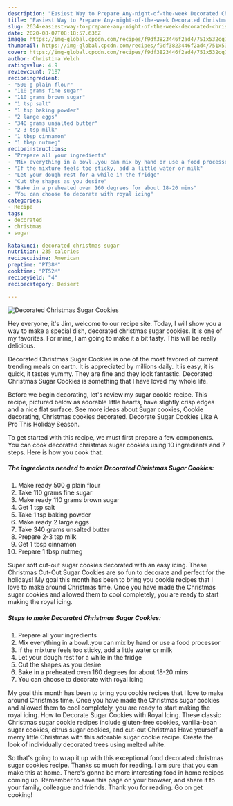 ```yaml
---
description: "Easiest Way to Prepare Any-night-of-the-week Decorated Christmas Sugar Cookies"
title: "Easiest Way to Prepare Any-night-of-the-week Decorated Christmas Sugar Cookies"
slug: 2634-easiest-way-to-prepare-any-night-of-the-week-decorated-christmas-sugar-cookies
date: 2020-08-07T08:18:57.636Z
image: https://img-global.cpcdn.com/recipes/f9df3823446f2ad4/751x532cq70/decorated-christmas-sugar-cookies-recipe-main-photo.jpg
thumbnail: https://img-global.cpcdn.com/recipes/f9df3823446f2ad4/751x532cq70/decorated-christmas-sugar-cookies-recipe-main-photo.jpg
cover: https://img-global.cpcdn.com/recipes/f9df3823446f2ad4/751x532cq70/decorated-christmas-sugar-cookies-recipe-main-photo.jpg
author: Christina Welch
ratingvalue: 4.9
reviewcount: 7187
recipeingredient:
- "500 g plain flour"
- "110 grams fine sugar"
- "110 grams brown sugar"
- "1 tsp salt"
- "1 tsp baking powder"
- "2 large eggs"
- "340 grams unsalted butter"
- "2-3 tsp milk"
- "1 tbsp cinnamon"
- "1 tbsp nutmeg"
recipeinstructions:
- "Prepare all your ingredients"
- "Mix everything in a bowl..you can mix by hand or use a food processor"
- "If the mixture feels too sticky, add a little water or milk"
- "Let your dough rest for a while in the fridge"
- "Cut the shapes as you desire"
- "Bake in a preheated oven 160 degrees for about 18-20 mins"
- "You can choose to decorate with royal icing"
categories:
- Recipe
tags:
- decorated
- christmas
- sugar

katakunci: decorated christmas sugar 
nutrition: 235 calories
recipecuisine: American
preptime: "PT38M"
cooktime: "PT52M"
recipeyield: "4"
recipecategory: Dessert

---
```



![Decorated Christmas Sugar Cookies](https://img-global.cpcdn.com/recipes/f9df3823446f2ad4/751x532cq70/decorated-christmas-sugar-cookies-recipe-main-photo.jpg)

Hey everyone, it's Jim, welcome to our recipe site. Today, I will show you a way to make a special dish, decorated christmas sugar cookies. It is one of my favorites. For mine, I am going to make it a bit tasty. This will be really delicious.

Decorated Christmas Sugar Cookies is one of the most favored of current trending meals on earth. It is appreciated by millions daily. It is easy, it is quick, it tastes yummy. They are fine and they look fantastic. Decorated Christmas Sugar Cookies is something that I have loved my whole life.

Before we begin decorating, let&#39;s review my sugar cookie recipe. This recipe, pictured below as adorable little hearts, have slightly crisp edges and a nice flat surface. See more ideas about Sugar cookies, Cookie decorating, Christmas cookies decorated. Decorate Sugar Cookies Like A Pro This Holiday Season.


To get started with this recipe, we must first prepare a few components. You can cook decorated christmas sugar cookies using 10 ingredients and 7 steps. Here is how you cook that.

<!--inarticleads1-->

##### The ingredients needed to make Decorated Christmas Sugar Cookies:

1. Make ready 500 g plain flour
1. Take 110 grams fine sugar
1. Make ready 110 grams brown sugar
1. Get 1 tsp salt
1. Take 1 tsp baking powder
1. Make ready 2 large eggs
1. Take 340 grams unsalted butter
1. Prepare 2-3 tsp milk
1. Get 1 tbsp cinnamon
1. Prepare 1 tbsp nutmeg


Super soft cut-out sugar cookies decorated with an easy icing. These Christmas Cut-Out Sugar Cookies are so fun to decorate and perfect for the holidays! My goal this month has been to bring you cookie recipes that I love to make around Christmas time. Once you have made the Christmas sugar cookies and allowed them to cool completely, you are ready to start making the royal icing. 

<!--inarticleads2-->

##### Steps to make Decorated Christmas Sugar Cookies:

1. Prepare all your ingredients
1. Mix everything in a bowl..you can mix by hand or use a food processor
1. If the mixture feels too sticky, add a little water or milk
1. Let your dough rest for a while in the fridge
1. Cut the shapes as you desire
1. Bake in a preheated oven 160 degrees for about 18-20 mins
1. You can choose to decorate with royal icing


My goal this month has been to bring you cookie recipes that I love to make around Christmas time. Once you have made the Christmas sugar cookies and allowed them to cool completely, you are ready to start making the royal icing. How to Decorate Sugar Cookies with Royal Icing. These classic Christmas sugar cookie recipes include gluten-free cookies, vanilla-bean sugar cookies, citrus sugar cookies, and cut-out Christmas Have yourself a merry little Christmas with this adorable sugar cookie recipe. Create the look of individually decorated trees using melted white. 

So that's going to wrap it up with this exceptional food decorated christmas sugar cookies recipe. Thanks so much for reading. I am sure that you can make this at home. There's gonna be more interesting food in home recipes coming up. Remember to save this page on your browser, and share it to your family, colleague and friends. Thank you for reading. Go on get cooking!
